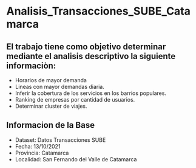 # Analisis_Transacciones_SUBE_Catamarca

## El trabajo tiene como objetivo determinar mediante el analisis descriptivo la siguiente informaciòn: 
  - Horarios de mayor demanda
  - Lineas con mayor demandas diaria.
  - Inferir la cobertura de los servicios en los barrios populares.
  - Ranking de empresas por cantidad de usuarios.
  - Determinar cluster de viajes.
  
   
## Informacion de la Base

- Dataset: Datos Transacciones SUBE 
- Fecha: 13/10/2021
- Provincia: Catamarca
- Localidad: San Fernando del Valle de Catamarca

